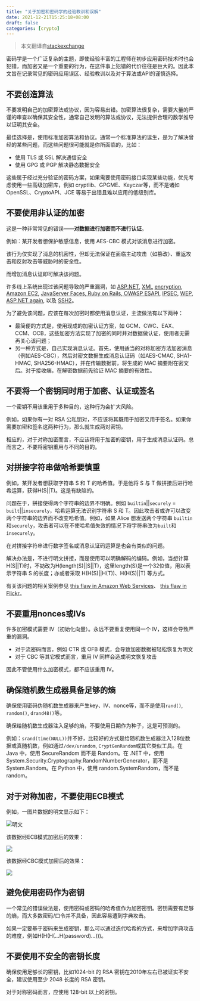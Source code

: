 ```yaml
---
title: "关于加密和密码学的经验教训和误解"
date: 2021-12-21T15:25:18+08:00
draft: false
categories: [crypto]
---
```


> 本文翻译自[stackexchange](https://security.stackexchange.com/questions/2202/lessons-learned-and-misconceptions-regarding-encryption-and-cryptology)

密码学是一个广泛复杂的主题，即使经验丰富的工程师在初步应用密码技术时也会犯错，而加密又是一个重要的行为，在这件事上犯错的代价往往是巨大的。因此本文旨在记录常见的密码应用误区、经验教训以及对于算法或API的谨慎选择。

## 不要创造算法

不要发明自己的加密算法或协议，因为容易出错。加密算法很复杂，需要大量的严谨的审查以确保其安全性，通常自己发明的算法或协议，无法提供合理的数学推导以证明其安全。

最佳选择是，使用标准加密算法和协议。通常一个标准算法的诞生，是为了解决曾经的某些问题，而这些问题很可能就是你所面临的，比如：

- 使用 TLS 或 SSL 解决通信安全
- 使用 GPG 或 PGP 解决静态数据安全

这些属于经过充分验证的密码方案，如果需要使用密码接口实现某些功能，优先考虑使用一些高级加密库，例如 cryptlib、GPGME、Keyczar等，而不是诸如 OpenSSL、CryptoAPI、JCE 等易于出错且难以应用的低级别库。

## 不要使用非认证的加密

这是一种非常常见的错误——**对数据进行加密而不进行认证**。

例如：某开发者想保护敏感信息，使用 AES-CBC 模式对该消息进行加密。

该行为仅实现了消息的机密性，但却无法保证在面临主动攻击（如篡改）、重返攻击和反射攻击等威胁时的安全性。

而增加消息认证即可解决该问题。

许多线上系统出现过该问题导致的严重漏洞，如 [ASP.NET](http://netifera.com/research/poet/ieee-aspnetcrypto.pdf), [XML](https://crypto.stackexchange.com/q/1066/351) [encryption](https://crypto.stackexchange.com/q/1042/351), [Amazon EC2](http://www.informationweek.com/news/security/vulnerabilities/231901532), [JavaServer Faces, Ruby on Rails, OWASP ESAPI](http://usenix.org/events/woot10/tech/full_papers/Rizzo.pdf), [IPSEC](http://www.cs.columbia.edu/~smb/papers/badesp.ps), [WEP](http://www.cs.berkeley.edu/~daw/papers/wep-mob01.pdf), [ASP.NET again](https://www.trustwave.com/spiderlabs/advisories/TWSL2010-001.txt), 以及 [SSH2](http://lasecwww.epfl.ch/pub/lasec/doc/Vau02a.ps)。

为了避免该问题，应该在每次加密时都使用消息认证，主流做法有以下两种：

- 最简便的方式是，使用现成的加密认证方案，如 GCM、CWC、EAX、CCM、OCB，这些加密方法实现了加密的同时并对数据做认证，使用者无需再关心该问题；
- 另一种方式是，自己实现消息认证。首先，使用适当的对称加密方法加密消息（例如AES-CBC），然后对密文数据生成消息认证码（如AES-CMAC, SHA1-HMAC, SHA256-HMAC），并在传输数据前，将生成的 MAC 摘要附在密文后。对于接收端，在解密数据前先验证 MAC 摘要的有效性。

## 不要将一个密钥同时用于加密、认证或签名

一个密钥不用该重用于多种目的，这种行为会扩大风险。

例如，如果你有一对 RSA 公私钥对，不应该将其既用于加密又用于签名。如果你需要加密和签名这两种行为，那么就生成两对密钥。

相应的，对于对称加密而言，不应该将用于加密的密钥，用于生成消息认证码。总而言之，不要将密钥重用与不同的目的。

## 对拼接字符串做哈希要慎重

例如，某开发者想获取字符串 S 和 T 的哈希值。于是他将 S 与 T 做拼接后进行哈希运算，获得H(S||T)。这是有缺陷的。

问题在于，拼接使得两个字符串的边界不明确。例如 ``builtin``||``securely`` = ``built``||``insecurely``，哈希运算无法识别字符串 S 和 T。因此攻击者或许可以改变两个字符串的边界而不改变哈希值。例如，如果 Alice 想发送两个字符串 ``builtin ``和``securely``，攻击者可以在不使哈希值失效的情况下将字符串改为``built``和``insecurely``。

在对拼接字符串进行数字签名或消息认证码运算是也会有类似的问题。

解决办法是，不进行明文拼接，而是使用可以明确解码的编码。例如，当想计算H(S||T)时，不妨改为H(length(S)||S||T)，这里length(S)是一个32位值，用以表示字符串 S 的长度；亦或者采取 H(H(S)||H(T))、H(H(S)||T) 等方式。

有关该问题的相关案例参见 [this flaw in Amazon Web Services](http://rdist.root.org/2009/05/20/amazon-web-services-signature-vulnerability/)、 [this flaw in Flickr](http://netifera.com/research/flickr_api_signature_forgery.pdf)。

## 不要重用nonces或IVs

许多加密模式需要 IV（初始化向量）。永远不要重复使用同一个 IV，这样会导致严重的漏洞。

- 对于流密码而言，例如 CTR 或 OFB 模式，会导致加密数据被轻松恢复为明文
- 对于 CBC 等其它模式而言，重用 IV 同样会造成明文恢复攻击

因此不管使用什么加密模式，都不应该重用 IV。

## 确保随机数生成器具备足够的熵

确保使用密码伪随机数生成器来产生key、IV、nonce等，而不是使用``rand()``, ``random()``, ``drand48()``等。

确保给随机数生成器注入足够的熵，不要使用日期作为种子，这是可预测的。

例如：``srand(time(NULL))``并不好，比较好的方式是给随机数生成器注入128位数据或真随机数，例如通过``/dev/urandom``, ``CryptGenRandom``或其它类似工具。在 Java 中，使用 SecureRandom 而不是 Random。在 .NET 中，使用 System.Security.Cryptography.RandomNumberGenerator，而不是 System.Random。在 Python 中，使用 random.SystemRandom，而不是 random。

## 对于对称加密，不要使用ECB模式

例如，一图片数据的明文显示如下：

![明文](https://upload.wikimedia.org/wikipedia/commons/5/56/Tux.jpg)

该数据经ECB模式加密后的效果：

![](https://upload.wikimedia.org/wikipedia/commons/f/f0/Tux_ecb.jpg)

该数据经CBC模式加密后的效果：

![](https://upload.wikimedia.org/wikipedia/commons/a/a0/Tux_secure.jpg)

## 避免使用密码作为密钥

一个常见的错误做法是，使用密码或密码的哈希值作为加密密钥。密钥需要有足够的熵，而大多数密码/口令并不具备，因此容易遭到字典攻击。

如果一定要基于密码来生成密钥，那么可以通过迭代哈希的方式，来增加字典攻击的难度，例如H(H(H(...H(password)...)))。

## 不要使用不安全的密钥长度

确保使用足够长的密钥，比如1024-bit 的 RSA 密钥在2010年左右已被证实不安全，建议使用至少 2048 长度的 RSA 密钥。

对于对称密码而言，应使用 128-bit 以上的密钥。

